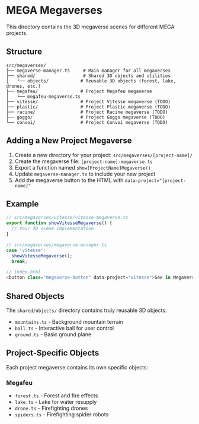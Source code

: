 # MEGA Megaverses

This directory contains the 3D megaverse scenes for different MEGA projects.

## Structure

```
src/megaverses/
├── megaverse-manager.ts     # Main manager for all megaverses
├── shared/                  # Shared 3D objects and utilities
│   └── objects/            # Reusable 3D objects (forest, lake, drones, etc.)
├── megafeu/                # Project Megafeu megaverse
│   └── megafeu-megaverse.ts
├── vitesse/                # Project Vitesse megaverse (TODO)
├── plastic/                # Project Plastic megaverse (TODO)
├── racine/                 # Project Racine megaverse (TODO)
├── goggo/                  # Project Goggo megaverse (TODO)
└── convoi/                 # Project Convoi megaverse (TODO)
```

## Adding a New Project Megaverse

1. Create a new directory for your project: `src/megaverses/[project-name]/`
2. Create the megaverse file: `[project-name]-megaverse.ts`
3. Export a function named `show[ProjectName]Megaverse()`
4. Update `megaverse-manager.ts` to include your new project
5. Add the megaverse button to the HTML with `data-project="[project-name]"`

## Example

```typescript
// src/megaverses/vitesse/vitesse-megaverse.ts
export function showVitesseMegaverse() {
  // Your 3D scene implementation
}

// src/megaverses/megaverse-manager.ts
case 'vitesse':
  showVitesseMegaverse();
  break;

// index.html
<button class="megaverse-button" data-project="vitesse">See in Megaverse</button>
```

## Shared Objects

The `shared/objects/` directory contains truly reusable 3D objects:

- `mountains.ts` - Background mountain terrain
- `ball.ts` - Interactive ball for user control
- `ground.ts` - Basic ground plane

## Project-Specific Objects

Each project megaverse contains its own specific objects:

### Megafeu
- `forest.ts` - Forest and fire effects
- `lake.ts` - Lake for water resupply
- `drone.ts` - Firefighting drones
- `spiders.ts` - Firefighting spider robots 